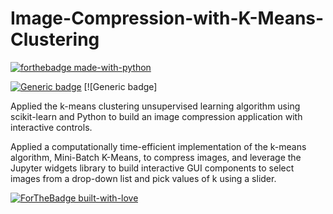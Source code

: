 # Image-Compression-with-K-Means-Clustering

[![forthebadge made-with-python](http://ForTheBadge.com/images/badges/made-with-python.svg)](https://www.python.org/)

[![Generic badge](https://img.shields.io/badge/LinkedIn-Connect-blue.svg?style=for-the-badge&logo=linkedin&logoColor=white)](https://www.linkedin.com/in/harsha-buddana) [![Generic badge]

Applied the k-means clustering unsupervised learning algorithm using scikit-learn and Python to build an image compression application with interactive controls.</br>

Applied a computationally time-efficient implementation of the k-means algorithm, Mini-Batch K-Means, to compress images, and leverage the Jupyter widgets library to build interactive GUI components to select images from a drop-down list and pick values of k using a slider.

[![ForTheBadge built-with-love](http://ForTheBadge.com/images/badges/built-with-love.svg)](https://GitHub.com/hbuddana/)
